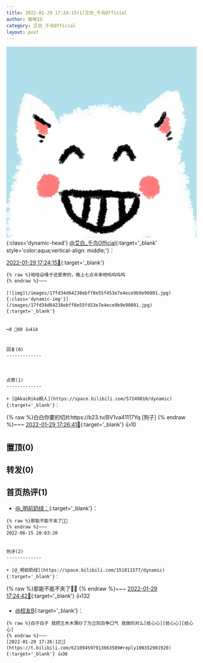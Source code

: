 ```yaml
---
title: 2022-01-29 17:24:15(1)艾白_千鸟Official
author: 御坂IO
category: 艾白_千鸟Official
layout: post
---
```


![img](/images/9ae8b9445fd0665cc014d9080156a45271be73c6.jpg){:class='dynamic-head'}
[@艾白_千鸟Official](https://space.bilibili.com/334537711/dynamic){:target='_blank' style='color:aqua;vertical-align: middle;'}：

[2022-01-29 17:24:15🔗](https://t.bilibili.com/621094597913663589){:target='_blank'}

~~~
{% raw %}哈哈😃嗓子还是寄的，晚上七点半来吧呜呜呜呜
{% endraw %}~~~

[![img](/images/17fd34d64238ebff8e55f453e7e4ece9b9e90801.jpg){:class='dynamic-img'}](/images/17fd34d64238ebff8e55f453e7e4ece9b9e90801.jpg){:target='_blank'}


↪️0 💬60 👍414


回复(0)
-------------



点赞(1)
-------------

+ [@AkaiRika桐人](https://space.bilibili.com/57249810/dynamic){:target='_blank'}：
~~~
{% raw %}白白你要的切片https://b23.tv/BV1va41117Yq [狗子]
{% endraw %}~~~
[2022-01-29 17:26:41🔗](https://t.bilibili.com/621094597913663589#reply100352921104){:target='_blank'} 👍10


置顶(0)
-------------



转发(0)
-------------



首页热评(1)
-------------

+ [@_明前奶绿：](https://space.bilibili.com/151011577/dynamic){:target='_blank'}：
~~~
{% raw %}那能不能不夹了🤤🤤
{% endraw %}~~~
2022-06-15 20:03:20


热评(2)
-------------

+ [@_明前奶绿](https://space.bilibili.com/151011577/dynamic){:target='_blank'}：
~~~
{% raw %}那能不能不夹了🤤🤤
{% endraw %}~~~
[2022-01-29 17:24:42🔗](https://t.bilibili.com/621094597913663589#reply100352808384){:target='_blank'} 👍132
+ [@校友B](https://space.bilibili.com/2473350/dynamic){:target='_blank'}：
~~~
{% raw %}白子白子 我把王木木薄纱了为立刻白争口气 我做的对么[给心心][给心心][给心心]
{% endraw %}~~~
[2022-01-29 17:26:12🔗](https://t.bilibili.com/621094597913663589#reply100352901920){:target='_blank'} 👍36


